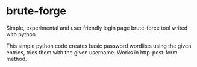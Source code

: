# brute-forge
Simple, experimental and user friendly login page brute-force tool writed with python.

This simple python code creates basic password wordlists using the given entries, tries them with the given username. Works in http-post-form method.
